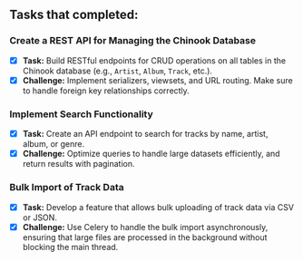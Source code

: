 ## Tasks that completed:

### **Create a REST API for Managing the Chinook Database**

- [x]  **Task:** Build RESTful endpoints for CRUD operations on all tables in the Chinook database (e.g., `Artist`, `Album`, `Track`, etc.).
- [x]  **Challenge:** Implement serializers, viewsets, and URL routing. Make sure to handle foreign key relationships correctly.

### **Implement Search Functionality**

- [x]  **Task:** Create an API endpoint to search for tracks by name, artist, album, or genre.
- [x]  **Challenge:** Optimize queries to handle large datasets efficiently, and return results with pagination.

### **Bulk Import of Track Data**

- [x]  **Task:** Develop a feature that allows bulk uploading of track data via CSV or JSON.
- [x]  **Challenge:** Use Celery to handle the bulk import asynchronously, ensuring that large files are processed in the background without blocking the main thread.